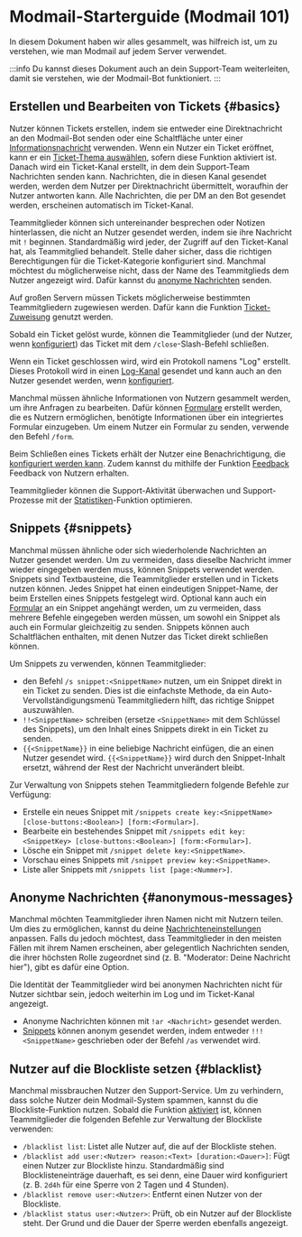 # Modmail-Starterguide (Modmail 101)

In diesem Dokument haben wir alles gesammelt, was hilfreich ist, um zu verstehen, wie man Modmail auf jedem Server verwendet.

:::info
Du kannst dieses Dokument auch an dein Support-Team weiterleiten, damit sie verstehen, wie der Modmail-Bot funktioniert.
:::

## Erstellen und Bearbeiten von Tickets {#basics}

Nutzer können Tickets erstellen, indem sie entweder eine Direktnachricht an den Modmail-Bot senden oder eine Schaltfläche unter einer [Informationsnachricht](./configuration/modmail-info) verwenden. Wenn ein Nutzer ein Ticket eröffnet, kann er ein [Ticket-Thema auswählen](./advanced-features/ticket-topics), sofern diese Funktion aktiviert ist. Danach wird ein Ticket-Kanal erstellt, in dem dein Support-Team Nachrichten senden kann. Nachrichten, die in diesen Kanal gesendet werden, werden dem Nutzer per Direktnachricht übermittelt, woraufhin der Nutzer antworten kann. Alle Nachrichten, die per DM an den Bot gesendet werden, erscheinen automatisch im Ticket-Kanal.

Teammitglieder können sich untereinander besprechen oder Notizen hinterlassen, die nicht an Nutzer gesendet werden, indem sie ihre Nachricht mit `!` beginnen. Standardmäßig wird jeder, der Zugriff auf den Ticket-Kanal hat, als Teammitglied behandelt. Stelle daher sicher, dass die richtigen Berechtigungen für die Ticket-Kategorie konfiguriert sind. Manchmal möchtest du möglicherweise nicht, dass der Name des Teammitglieds dem Nutzer angezeigt wird. Dafür kannst du [anonyme Nachrichten](#anonymous-messages) senden.

Auf großen Servern müssen Tickets möglicherweise bestimmten Teammitgliedern zugewiesen werden. Dafür kann die Funktion [Ticket-Zuweisung](./advanced-features/ticket-claiming) genutzt werden.

Sobald ein Ticket gelöst wurde, können die Teammitglieder (und der Nutzer, wenn [konfiguriert](./configuration/ticket-close)) das Ticket mit dem `/close`-Slash-Befehl schließen.

Wenn ein Ticket geschlossen wird, wird ein Protokoll namens "Log" erstellt. Dieses Protokoll wird in einen [Log-Kanal](./configuration/bot-configuration) gesendet und kann auch an den Nutzer gesendet werden, wenn [konfiguriert](./configuration/ticket-close).

Manchmal müssen ähnliche Informationen von Nutzern gesammelt werden, um ihre Anfragen zu bearbeiten. Dafür können [Formulare](./advanced-features/forms) erstellt werden, die es Nutzern ermöglichen, benötigte Informationen über ein integriertes Formular einzugeben. Um einem Nutzer ein Formular zu senden, verwende den Befehl `/form`.

Beim Schließen eines Tickets erhält der Nutzer eine Benachrichtigung, die [konfiguriert werden kann](./configuration/bot-configuration). Zudem kannst du mithilfe der Funktion [Feedback](./advanced-features/support-feedback) Feedback von Nutzern erhalten.

Teammitglieder können die Support-Aktivität überwachen und Support-Prozesse mit der [Statistiken](./advanced-features/analytics)-Funktion optimieren.

## Snippets {#snippets}

Manchmal müssen ähnliche oder sich wiederholende Nachrichten an Nutzer gesendet werden. Um zu vermeiden, dass dieselbe Nachricht immer wieder eingegeben werden muss, können Snippets verwendet werden. Snippets sind Textbausteine, die Teammitglieder erstellen und in Tickets nutzen können. Jedes Snippet hat einen eindeutigen Snippet-Name, der beim Erstellen eines Snippets festgelegt wird. Optional kann auch ein [Formular](./advanced-features/forms) an ein Snippet angehängt werden, um zu vermeiden, dass mehrere Befehle eingegeben werden müssen, um sowohl ein Snippet als auch ein Formular gleichzeitig zu senden. Snippets können auch Schaltflächen enthalten, mit denen Nutzer das Ticket direkt schließen können.

<SlashCommandExplanation />

Um Snippets zu verwenden, können Teammitglieder:

* den Befehl `/s snippet:<SnippetName>` nutzen, um ein Snippet direkt in ein Ticket zu senden. Dies ist die einfachste Methode, da ein Auto-Vervollständigungsmenü Teammitgliedern hilft, das richtige Snippet auszuwählen.
* `!!<SnippetName>` schreiben (ersetze `<SnippetName>` mit dem Schlüssel des Snippets), um den Inhalt eines Snippets direkt in ein Ticket zu senden.
* `{{<SnippetName}}` in eine beliebige Nachricht einfügen, die an einen Nutzer gesendet wird. `{{<SnippetName}}` wird durch den Snippet-Inhalt ersetzt, während der Rest der Nachricht unverändert bleibt.

Zur Verwaltung von Snippets stehen Teammitgliedern folgende Befehle zur Verfügung:

* Erstelle ein neues Snippet mit `/snippets create key:<SnippetName> [close-buttons:<Boolean>] [form:<Formular>]`.
* Bearbeite ein bestehendes Snippet mit `/snippets edit key:<SnippetKey> [close-buttons:<Boolean>] [form:<Formular>]`.
* Lösche ein Snippet mit `/snippet delete key:<SnippetName>`.
* Vorschau eines Snippets mit `/snippet preview key:<SnippetName>`.
* Liste aller Snippets mit `/snippets list [page:<Nummer>]`.

## Anonyme Nachrichten {#anonymous-messages}

Manchmal möchten Teammitglieder ihren Namen nicht mit Nutzern teilen. Um dies zu ermöglichen, kannst du deine [Nachrichteneinstellungen](./configuration/advanced-messaging) anpassen. Falls du jedoch möchtest, dass Teammitglieder in den meisten Fällen mit ihrem Namen erscheinen, aber gelegentlich Nachrichten senden, die ihrer höchsten Rolle zugeordnet sind (z. B. "Moderator: Deine Nachricht hier"), gibt es dafür eine Option.

Die Identität der Teammitglieder wird bei anonymen Nachrichten nicht für Nutzer sichtbar sein, jedoch weiterhin im Log und im Ticket-Kanal angezeigt.

* Anonyme Nachrichten können mit `!ar <Nachricht>` gesendet werden.
* [Snippets](#snippets) können anonym gesendet werden, indem entweder `!!!<SnippetName>` geschrieben oder der Befehl `/as` verwendet wird.

## Nutzer auf die Blockliste setzen {#blacklist}

Manchmal missbrauchen Nutzer den Support-Service. Um zu verhindern, dass solche Nutzer dein Modmail-System spammen, kannst du die Blockliste-Funktion nutzen. Sobald die Funktion [aktiviert](./configuration/bot-configuration) ist, können Teammitglieder die folgenden Befehle zur Verwaltung der Blockliste verwenden:

<SlashCommandExplanation />

* `/blacklist list`: Listet alle Nutzer auf, die auf der Blockliste stehen.
* `/blacklist add user:<Nutzer> reason:<Text> [duration:<Dauer>]`: Fügt einen Nutzer zur Blockliste hinzu. Standardmäßig sind Blocklisteneinträge dauerhaft, es sei denn, eine Dauer wird konfiguriert (z. B. `2d4h` für eine Sperre von 2 Tagen und 4 Stunden).
* `/blacklist remove user:<Nutzer>`: Entfernt einen Nutzer von der Blockliste.
* `/blacklist status user:<Nutzer>`: Prüft, ob ein Nutzer auf der Blockliste steht. Der Grund und die Dauer der Sperre werden ebenfalls angezeigt.

